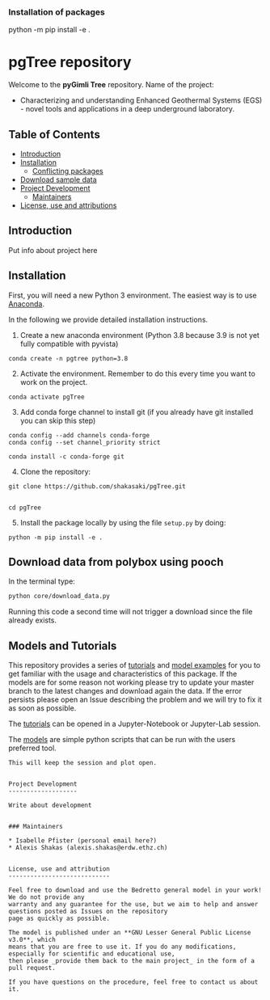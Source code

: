 ### Installation of packages
python -m pip install -e .


# pgTree repository
Welcome to the **pyGimli Tree**  repository. 
Name of the project: 

* Characterizing and understanding Enhanced Geothermal Systems (EGS) - novel tools and applications in a 
deep underground laboratory. 



Table of Contents
--------
* [Introduction](README.md#introduction)
* [Installation](README.md#installation)
    * [Conflicting packages](README.md#conflicting-packages)
* [Download sample data](README.md#download-sample-data)
* [Project Development](README.md#project-development)
    * [Maintainers](README.md#maintainers)
* [License, use and attributions](README.md#license-use-and-attribution)
    

Introduction
-----------

Put info about project here



Installation 
-----

First, you will need a new Python 3 environment. The easiest way is to use 
[Anaconda](https://www.anaconda.com/distribution/). 

In the following we provide detailed installation instructions.
1. Create a new anaconda environment (Python 3.8 because 3.9 is not yet fully compatible with pyvista)
```
conda create -n pgtree python=3.8
```
2. Activate the environment. Remember to do this every time you want to work on the project.
```
conda activate pgTree
```
3. Add conda forge channel to install git (if you already have git installed you can skip this step)
```
conda config --add channels conda-forge 
conda config --set channel_priority strict 

conda install -c conda-forge git
```
4. Clone the repository:
```
git clone https://github.com/shakasaki/pgTree.git


cd pgTree

```
5. Install the package locally by using the file `setup.py` by doing:
```
python -m pip install -e .
```

Download data from polybox using pooch
-------

In the terminal type:
```bash
python core/download_data.py
```

Running this code a second time will not trigger a download since the file already exists.


Models and Tutorials
-------------------
This repository provides a series of [tutorials](tutorials) and [model examples](model) for you to get familiar with the
usage and characteristics of this package. If the models are for some reason not working please try to update your 
master branch to the latest changes and download again the data. If the error persists please open an Issue describing 
the problem and we will try to fix it as soon as possible.

The [tutorials](tutorials) can be opened in a Jupyter-Notebook or Jupyter-Lab session.

The [models](model) are simple python scripts that can be run with the users preferred tool.


```
This will keep the session and plot open. 


Project Development
-------------------

Write about development


### Maintainers

* Isabelle Pfister (personal email here?)
* Alexis Shakas (alexis.shakas@erdw.ethz.ch)

 
License, use and attribution
----------------------------

Feel free to download and use the Bedretto general model in your work! We do not provide any
warranty and any guarantee for the use, but we aim to help and answer questions posted as Issues on the repository 
page as quickly as possible.

The model is published under an **GNU Lesser General Public License v3.0**, which
means that you are free to use it. If you do any modifications, especially for scientific and educational use,
then please _provide them back to the main project_ in the form of a pull request.

If you have questions on the procedure, feel free to contact us about it.
